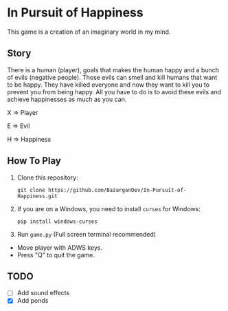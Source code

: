 # In Pursuit of Happiness
This game is a creation of an imaginary world in my mind.

## Story
There is a human (player), goals that makes the human happy and a bunch of evils (negative people). Those evils can smell and kill humans that want to be happy. They have killed everyone and now they want to kill you to prevent you from being happy. All you have to do is to avoid these evils and achieve happinesses as much as you can.

X => Player

E => Evil

H => Happiness

## How To Play
1. Clone this repository:

   `git clone https://github.com/BazarganDev/In-Pursuit-of-Happiness.git`

2. If you are on a Windows, you need to install `curses` for Windows:

   `pip install windows-curses`

3. Run `game.py` (Full screen terminal recommended)

- Move player with ADWS keys.
- Press "Q" to quit the game.

## TODO
- [ ] Add sound effects
- [x] Add ponds

